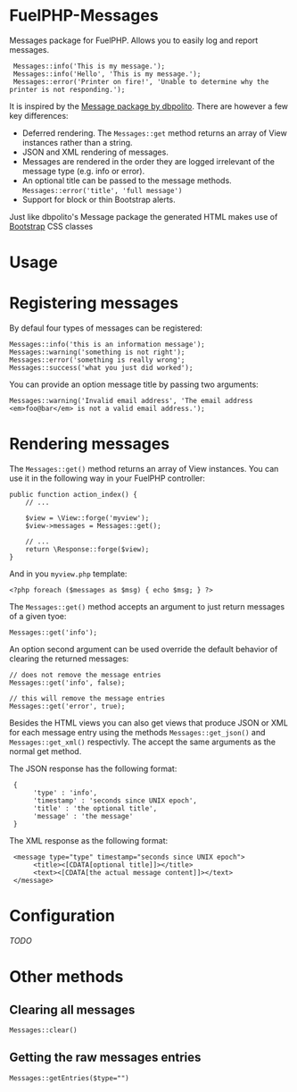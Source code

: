 FuelPHP-Messages
================

Messages package for FuelPHP. Allows you to easily log and report messages.

     Messages::info('This is my message.');
     Messages::info('Hello', 'This is my message.');     
     Messages::error('Printer on fire!', 'Unable to determine why the printer is not responding.');
     
It is inspired by the [Message package by dbpolito](https://github.com/dbpolito/Fuel-Message). There are however a few key differences:

* Deferred rendering. The `Messages::get` method returns an array of View instances rather than a string.
* JSON and XML rendering of messages.
* Messages are rendered in the order they are logged irrelevant of the message type (e.g. info or error).
* An optional title can be passed to the message methods. `Messages::error('title', 'full message')`
* Support for block or thin Bootstrap alerts.

Just like dbpolito's Message package the generated HTML makes use of [Bootstrap](http://twitter.github.com/bootstrap) CSS classes

Usage
=====

Registering messages
====================

By defaul four types of messages can be registered:

    Messages::info('this is an information message');
    Messages::warning('something is not right');
    Messages::error('something is really wrong';
    Messages::success('what you just did worked');

You can provide an option message title by passing two arguments:

    Messages::warning('Invalid email address', 'The email address <em>foo@bar</em> is not a valid email address.');

Rendering messages
==================

The `Messages::get()` method returns an array of View instances. You can use it in the following way in your FuelPHP controller:

    public function action_index() {
        // ...
        
        $view = \View::forge('myview');
        $view->messages = Messages::get();
        
        // ...
        return \Response::forge($view);
    }

And in you `myview.php` template:

    <?php foreach ($messages as $msg) { echo $msg; } ?>

The `Messages::get()` method accepts an argument to just return messages of a given tyoe:

    Messages::get('info');
    
An option second argument can be used override the default behavior of clearing the returned messages:

    // does not remove the message entries
    Messages::get('info', false); 
    
    // this will remove the message entries
    Messages::get('error', true);
    
Besides the HTML views you can also get views that produce JSON or XML for each message entry using the methods `Messages::get_json()` and `Messages::get_xml()` respectivly. The accept the same arguments as the normal get method.

The JSON response has the following format:

     {
          'type' : 'info',
          'timestamp' : 'seconds since UNIX epoch',
          'title' : 'the optional title',
          'message' : 'the message'
     }

The XML response as the following format:

     <message type="type" timestamp="seconds since UNIX epoch">
          <title><[CDATA[optional title]]></title>
          <text><[CDATA[the actual message content]]></text>
     </message>

Configuration
=============
*TODO*

Other methods
=============

Clearing all messages
---------------------

`Messages::clear()`


Getting the raw messages entries
----------------------------

`Messages::getEntries($type="")`

